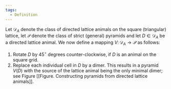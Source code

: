 ```yaml
---
tags:
  - Definition
---
```

Let $\mathcal{D}_A$ denote the class of directed lattice animals on the square (triangular) lattice, let $\mathcal{P}$ denote the class of strict (general) pyramids and let $D \in \mathcal{D}_A$ be a directed lattice animal. 
We now define a mapping $V \colon \mathcal{D}_A \to \mathcal{P}$ as follows:
1. Rotate $D$ by $45^\circ$ degrees counter-clockwise, if $D$ is an animal on the square grid.
2. Replace each individual cell in $D$ by a dimer.
This results in a pyramid $V(D)$ with the source of the lattice animal being the only minimal dimer; see Figure [[Figure. Constructing pyramids from directed lattice animals]].
